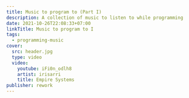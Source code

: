 ```yaml
---
title: Music to program to (Part I)
description: A collection of music to listen to while programming
date: 2021-10-26T22:08:33+07:00
linkTitle: Music to program to I
tags:
  - programming-music
cover:
  src: header.jpg
  type: video
  video:
    youtube: iFi0n_odlh8
    artist: irisarri
    title: Empire Systems
publisher: rework
---
```

